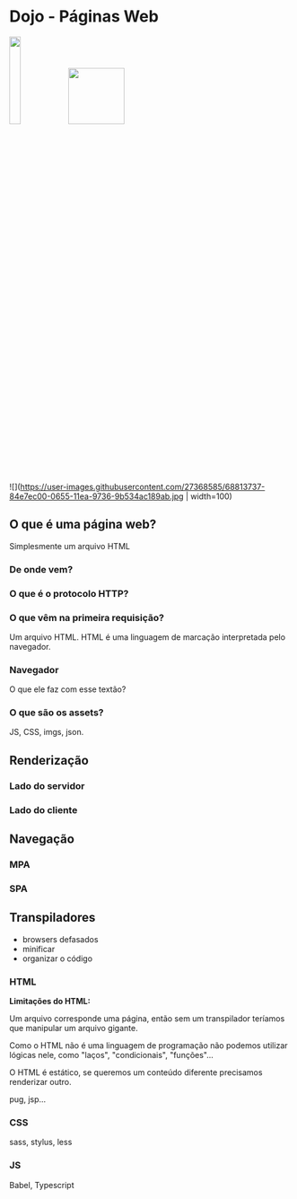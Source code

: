 # Dojo - Páginas Web

<img style="width: 20%;" src="https://user-images.githubusercontent.com/27368585/68813713-6d106800-0655-11ea-81ac-f9f66e9eb63d.png" />

<img width="100px" src="https://user-images.githubusercontent.com/27368585/68813714-6d106800-0655-11ea-9a3d-9ef52fa29dac.png" />

![](https://user-images.githubusercontent.com/27368585/68813737-84e7ec00-0655-11ea-9736-9b534ac189ab.jpg | width=100)

## O que é uma página web?

Simplesmente um arquivo HTML 

### De onde vem?

### O que é o protocolo HTTP?

### O que vêm na primeira requisição?

Um arquivo HTML. HTML é uma linguagem de marcação interpretada pelo navegador.

### Navegador

O que ele faz com esse textão?

### O que são os assets?

JS, CSS, imgs, json.

## Renderização

### Lado do servidor

### Lado do cliente

## Navegação

### MPA

### SPA

## Transpiladores

- browsers defasados
- minificar
- organizar o código

### HTML

**Limitações do HTML:**

Um arquivo corresponde uma página, então sem um transpilador teríamos que manipular um arquivo gigante.

Como o HTML não é uma linguagem de programação não podemos utilizar lógicas nele, como "laços", "condicionais", "funções"...

O HTML é estático, se queremos um conteúdo diferente precisamos renderizar outro.

pug, jsp...

### CSS

sass, stylus, less

### JS

Babel, Typescript


